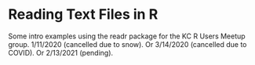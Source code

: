 # Reading Text Files in R
Some intro examples using the readr package for the KC R Users Meetup group. 1/11/2020 (cancelled due to snow). Or 3/14/2020 (cancelled due to COVID). Or 2/13/2021 (pending).
